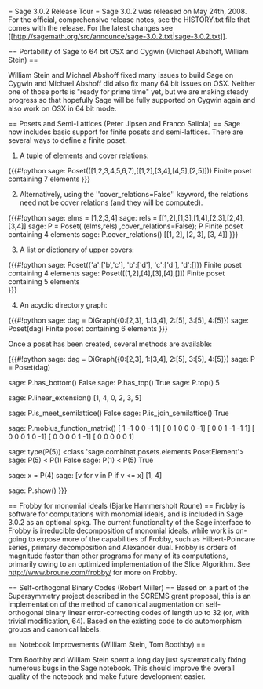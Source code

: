 = Sage 3.0.2 Release Tour =
Sage 3.0.2 was released on May 24th, 2008. For the official, comprehensive release notes, see the HISTORY.txt file that comes with the release. For the latest changes see [[http://sagemath.org/src/announce/sage-3.0.2.txt|sage-3.0.2.txt]].

== Portability of Sage to 64 bit OSX and Cygwin (Michael Abshoff, William Stein) ==

William Stein and Michael Abshoff fixed many issues to build Sage on Cygwin and Michael Abshoff did also fix many 64 bit issues on OSX. Neither one of those ports is "ready for prime time" yet, but we are making steady progress so that hopefully Sage will be fully supported on Cygwin again and also work on OSX in 64 bit mode.

== Posets and Semi-Lattices (Peter Jipsen and Franco Saliola) ==
Sage now includes basic support for finite posets and semi-lattices. There are several ways to define a finite poset.

1. A tuple of elements and cover relations:

{{{#!python
sage: Poset(([1,2,3,4,5,6,7],[[1,2],[3,4],[4,5],[2,5]]))
Finite poset containing 7 elements
}}}

2. Alternatively, using the ''cover_relations=False'' keyword, the relations need not be cover relations (and they will be computed).

{{{#!python
sage: elms = [1,2,3,4]
sage: rels = [[1,2],[1,3],[1,4],[2,3],[2,4],[3,4]]
sage: P = Poset( (elms,rels) ,cover_relations=False); P
Finite poset containing 4 elements
sage: P.cover_relations()
[[1, 2], [2, 3], [3, 4]]
}}}

3. A list or dictionary of upper covers:

{{{#!python
sage: Poset({'a':['b','c'], 'b':['d'], 'c':['d'], 'd':[]})
Finite poset containing 4 elements
sage: Poset([[1,2],[4],[3],[4],[]])
Finite poset containing 5 elements    
}}}

4. An acyclic directory graph:

{{{#!python
sage: dag = DiGraph({0:[2,3], 1:[3,4], 2:[5], 3:[5], 4:[5]})
sage: Poset(dag)
Finite poset containing 6 elements
}}}

Once a poset has been created, several methods are available:

{{{#!python
sage: dag = DiGraph({0:[2,3], 1:[3,4], 2:[5], 3:[5], 4:[5]})
sage: P = Poset(dag)

sage: P.has_bottom()
False
sage: P.has_top()
True
sage: P.top()
5

sage: P.linear_extension()
[1, 4, 0, 2, 3, 5]

sage: P.is_meet_semilattice()
False
sage: P.is_join_semilattice()
True

sage: P.mobius_function_matrix()
[ 1 -1  0  0 -1  1]
[ 0  1  0  0  0 -1]
[ 0  0  1 -1 -1  1]
[ 0  0  0  1  0 -1]
[ 0  0  0  0  1 -1]
[ 0  0  0  0  0  1]

sage: type(P(5))
<class 'sage.combinat.posets.elements.PosetElement'>
sage: P(5) < P(1)
False
sage: P(1) < P(5)
True

sage: x = P(4)
sage: [v for v in P if v <= x] 
[1, 4]

sage: P.show()
}}}

== Frobby for monomial ideals (Bjarke Hammersholt Roune) ==
Frobby is software for computations with monomial ideals, and is included in Sage 3.0.2 as an optional spkg. The current functionality of the Sage interface to Frobby is irreducible decomposition of monomial ideals, while work is on-going to expose more of the capabilities of Frobby, such as Hilbert-Poincare series, primary decomposition and Alexander dual. Frobby is orders of magnitude faster than other programs for many of its computations, primarily owing to an optimized implementation of the Slice Algorithm. See http://www.broune.com/frobby/ for more on Frobby.

== Self-orthogonal Binary Codes (Robert Miller) ==
Based on a part of the Supersymmetry project described in the SCREMS grant proposal, this is an implementation of the method of canonical augmentation on self-orthogonal binary linear error-correcting codes of length up to 32 (or, with trivial modification, 64). Based on the existing code to do automorphism groups and canonical labels.

== Notebook Improvements (William Stein, Tom Boothby) ==

Tom Boothby and William Stein spent a long day just systematically fixing numerous bugs in the Sage notebook.   This should improve the overall quality of the notebook and make future development easier. 
